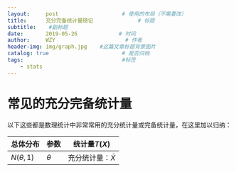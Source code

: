 ```yaml
---
layout:     post                    # 使用的布局（不需要改）
title:      充分完备统计量随记              # 标题 
subtitle:    #副标题
date:       2019-05-26             # 时间
author:     WZY                      # 作者
header-img: img/graph.jpg    #这篇文章标题背景图片
catalog: true                       # 是否归档
tags:                               #标签
    - stats
--- 
```

# 常见的充分完备统计量

以下这些都是数理统计中非常常用的充分统计量或完备统计量，在这里加以归纳：

| 总体分布 | 参数 | 统计量$T(X)$ |
|---|---|---|
|$N(\theta,1)$|$\theta$|充分统计量：$\bar{X}$|

